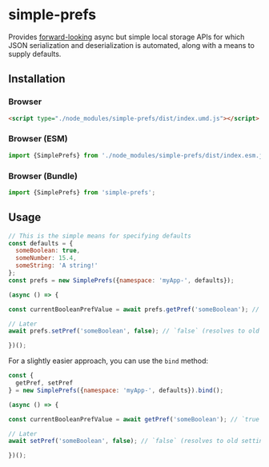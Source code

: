 # simple-prefs

Provides [forward-looking](https://github.com/domenic/async-local-storage)
async but simple local storage APIs for which JSON serialization and
deserialization is automated, along with a means to supply defaults.

## Installation

### Browser

```html
<script type="./node_modules/simple-prefs/dist/index.umd.js"></script>
```

### Browser (ESM)

```js
import {SimplePrefs} from './node_modules/simple-prefs/dist/index.esm.js';
```

### Browser (Bundle)

```js
import {SimplePrefs} from 'simple-prefs';
```

## Usage

```js
// This is the simple means for specifying defaults
const defaults = {
  someBoolean: true,
  someNumber: 15.4,
  someString: 'A string!'
};
const prefs = new SimplePrefs({namespace: 'myApp-', defaults});

(async () => {

const currentBooleanPrefValue = await prefs.getPref('someBoolean'); // `true`

// Later
await prefs.setPref('someBoolean', false); // `false` (resolves to old setting)

})();
```

For a slightly easier approach, you can use the `bind` method:

```js
const {
  getPref, setPref
} = new SimplePrefs({namespace: 'myApp-', defaults}).bind();

(async () => {

const currentBooleanPrefValue = await getPref('someBoolean'); // `true`

// Later
await setPref('someBoolean', false); // `false` (resolves to old setting)

})();
```
